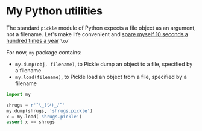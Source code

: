 # My Python utilities

The standard `pickle` module of Python expects a file object as an argument, not a filename. Let's make life convenient and [spare myself 10 seconds a hundred times a year](https://xkcd.com/1205/) `\o/` 

For now, `my` package contains:
 - `my.dump(obj, filename)`, to Pickle dump an object to a file, specified by a filename
 - `my.load(filename)`, to Pickle load an object from a file, specified by a filename

```python
import my

shrugs = r'¯\_(ツ)_/¯'
my.dump(shrugs, 'shrugs.pickle')
x = my.load('shrugs.pickle')
assert x == shrugs
```
